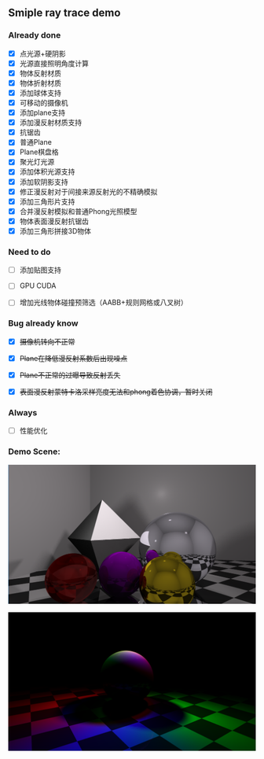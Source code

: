 ## Smiple ray trace demo


### Already done

- [x] 点光源+硬阴影
- [x] 光源直接照明角度计算
- [x] 物体反射材质
- [x] 物体折射材质
- [x] 添加球体支持
- [x] 可移动的摄像机
- [x] 添加plane支持
- [x] 添加漫反射材质支持 
- [x] 抗锯齿
- [x] 普通Plane
- [x] Plane棋盘格
- [x] 聚光灯光源
- [x] 添加体积光源支持
- [x] 添加软阴影支持
- [x] 修正漫反射对于间接来源反射光的不精确模拟
- [x] 添加三角形片支持
- [x] 合并漫反射模拟和普通Phong光照模型
- [x] 物体表面漫反射抗锯齿
- [x] 添加三角形拼接3D物体

### Need to do

- [ ] 添加贴图支持
- [ ] GPU CUDA
- [ ] 增加光线物体碰撞预筛选（AABB+规则网格或八叉树）




### Bug already know
- [x] ~~摄像机转向不正常~~
- [x] ~~Plane在降低漫反射系数后出现噪点~~
- [x] ~~Plane不正常的过曝导致反射丢失~~
- [x] ~~表面漫反射蒙特卡洛采样亮度无法和phong着色协调，暂时关闭~~


### Always
- [ ] 性能优化



### Demo Scene:

![Demo](https://github.com/maomaozi/RTXmaomaozi/blob/master/demo.png?raw=true "Demo")

![Demo2](https://github.com/maomaozi/RTXmaomaozi/blob/master/demo2.png?raw=true "Demo2")
